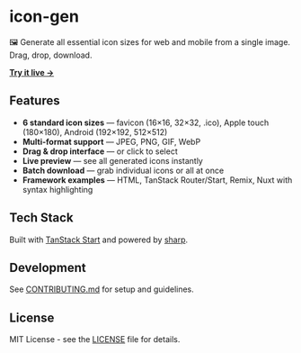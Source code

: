 # icon-gen

🖼️ Generate all essential icon sizes for web and mobile from a single image. Drag, drop, download.

**[Try it live →](https://icon-gen.ras.sh)**

## Features

- **6 standard icon sizes** — favicon (16×16, 32×32, .ico), Apple touch (180×180), Android (192×192, 512×512)
- **Multi-format support** — JPEG, PNG, GIF, WebP
- **Drag & drop interface** — or click to select
- **Live preview** — see all generated icons instantly
- **Batch download** — grab individual icons or all at once
- **Framework examples** — HTML, TanStack Router/Start, Remix, Nuxt with syntax highlighting

## Tech Stack

Built with [TanStack Start](https://tanstack.com/start) and powered by [sharp](https://github.com/lovell/sharp).

## Development

See [CONTRIBUTING.md](CONTRIBUTING.md) for setup and guidelines.

## License

MIT License - see the [LICENSE](LICENSE) file for details.
